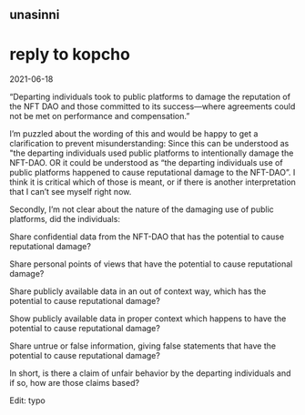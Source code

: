 ## unasinni
# reply to kopcho
2021-06-18

“Departing individuals took to public platforms to damage the reputation of the NFT
DAO and those committed to its success—where agreements could not be met on
performance and compensation.”

I’m puzzled about the wording of this and would be happy to get a clarification to prevent misunderstanding:
Since this can be understood as "the departing individuals used public platforms to intentionally damage the NFT-DAO. OR it could be understood as “the departing individuals use of public platforms happened to cause reputational damage to the NFT-DAO”. I think it is critical which of those is meant, or if there is another interpretation that I can’t see myself right now.

Secondly, I’m not clear about the nature of the damaging use of public platforms, did the individuals:

Share confidential data from the NFT-DAO that has the potential to cause reputational damage?

Share personal points of views that have the potential to cause reputational damage?

Share publicly available data in an out of context way, which has the potential to cause reputational damage?

Show publicly available data in proper context which happens to have the potential to cause reputational damage?

Share untrue or false information, giving false statements that have the potential to cause reputational damage?

In short, is there a claim of unfair behavior by the departing individuals and if so, how are those claims based?

Edit: typo
